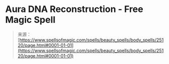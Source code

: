 <!--yml
category: 未分类
date: 2024-06-12 19:11:45
-->

# Aura DNA Reconstruction - Free Magic Spell

> 来源：[https://www.spellsofmagic.com/spells/beauty_spells/body_spells/25120/page.html#0001-01-01](https://www.spellsofmagic.com/spells/beauty_spells/body_spells/25120/page.html#0001-01-01)